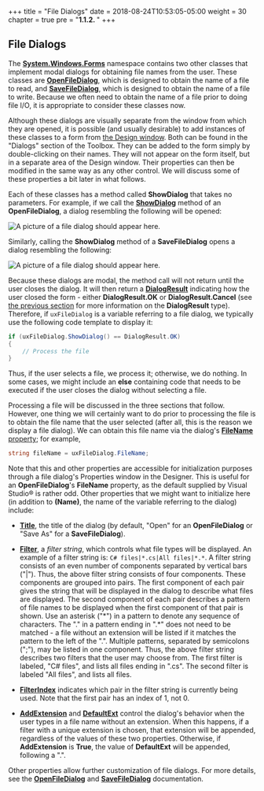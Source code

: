+++
title = "File Dialogs"
date = 2018-08-24T10:53:05-05:00
weight = 30
chapter = true
pre = "<b>1.1.2. </b>"
+++

## File Dialogs

The [**System.Windows.Forms**](https://docs.microsoft.com/en-us/dotnet/api/system.windows.forms?view=netframework-4.7.2) namespace contains two other classes that implement modal dialogs for obtaining file names from the user. These classes are [**OpenFileDialog**](https://docs.microsoft.com/en-us/dotnet/api/system.windows.forms.openfiledialog?view=netframework-4.7.2), which is designed to obtain the name of a file to read, and [**SaveFileDialog**](https://docs.microsoft.com/en-us/dotnet/api/system.windows.forms.savefiledialog?view=netframework-4.7.2), which is designed to obtain the name of a file to write. Because we often need to obtain the name of a file prior to doing file I/O, it is appropriate to consider these classes now.

Although these dialogs are visually separate from the window from which they are opened, it is possible (and usually desirable) to add instances of these classes to a form from [the Design window](/appendix/vs/design-window). Both can be found in the "Dialogs" section of the Toolbox. They can be added to the form simply by double-clicking on their names. They will not appear on the form itself, but in a separate area of the Design window. Their properties can then be modified in the same way as any other control. We will discuss some of these properties a bit later in what follows.

Each of these classes has a method called **ShowDialog** that takes no parameters. For example, if we call the [**ShowDialog**](https://docs.microsoft.com/en-us/dotnet/api/system.windows.forms.commondialog.showdialog?view=netframework-4.7.2#System_Windows_Forms_CommonDialog_ShowDialog) method of an **OpenFileDialog**, a dialog resembling the following will be opened:

![A picture of a file dialog should appear here.](open-file-dialog.png)

Similarly, calling the **ShowDialog** method of a **SaveFileDialog** opens a dialog resembling the following:

![A picture of a file dialog should appear here.](save-file-dialog.png)

Because these dialogs are modal, the method call will not return until the user closes the dialog. It will then return a [**DialogResult**](https://docs.microsoft.com/en-us/dotnet/api/system.windows.forms.dialogresult?view=netframework-4.7.2) indicating how the user closed the form - either **DialogResult.OK** or **DialogResult.Cancel** (see [the previous section](/io/dialogs/message-boxes) for more information on the **DialogResult** type). Therefore, if `uxFileDialog` is a variable referring to a file dialog, we typically use the following code template to display it:

```C#
if (uxFileDialog.ShowDialog() == DialogResult.OK)
{
    // Process the file
}
```

Thus, if the user selects a file, we process it; otherwise, we do nothing. In some cases, we might include an **else** containing code that needs to be executed if the user closes the dialog without selecting a file.

Processing a file will be discussed in the three sections that follow. However, one thing we will certainly want to do prior to processing the file is to obtain the file name that the user selected (after all, this is the reason we display a file dialog). We can obtain this file name via the dialog's [**FileName**](https://docs.microsoft.com/en-us/dotnet/api/system.windows.forms.filedialog.filename?view=netframework-4.7.2#System_Windows_Forms_FileDialog_FileName) [property](/appendix/syntax/properties); for example,

```C#
string fileName = uxFileDialog.FileName;
```

Note that this and other properties are accessible for initialization purposes through a file dialog's Properties window in the Designer. This is useful for an **OpenFileDialog**'s **FileName** property, as the default supplied by Visual Studio® is rather odd. Other properties that we might want to initialize here (in addition to **(Name)**, the name of the variable referring to the dialog) include:

- [**Title**](https://docs.microsoft.com/en-us/dotnet/api/system.windows.forms.filedialog.title?view=netframework-4.7.2#System_Windows_Forms_FileDialog_Title), the title of the dialog (by default, "Open" for an **OpenFileDialog** or "Save As" for a **SaveFileDialog**).

- [**Filter**](https://docs.microsoft.com/en-us/dotnet/api/system.windows.forms.filedialog.filter?view=netframework-4.7.2#System_Windows_Forms_FileDialog_Filter),     a *filter string*, which controls what file types will be displayed. An example of a filter string is: `C# files|*.cs|All files|*.*`. A filter string consists of an even number of components separated by vertical bars ("|"). Thus, the above filter string consists of four components. These components are grouped into pairs. The first component of each pair gives the string that will be displayed in the dialog to describe what files are displayed. The second component of each pair describes a pattern of file names to be displayed when the first component of that pair is shown. Use an asterisk ("\*") in a pattern to denote any sequence of characters. The "." in a pattern ending in ".\*" does not need to be matched - a file without an extension will be listed if it matches the pattern to the left of the ".". Multiple patterns, separated by semicolons (";"), may be listed in one component. Thus, the above filter string describes two filters that the user may choose from. The first filter is labeled, "C\# files", and lists all files ending in ".cs". The second filter is labeled "All files", and lists all files.

- [**FilterIndex**](https://docs.microsoft.com/en-us/dotnet/api/system.windows.forms.filedialog.filterindex?view=netframework-4.7.2#System_Windows_Forms_FileDialog_FilterIndex) indicates which pair in the filter string is currently being used. Note that the first pair has an index of 1, not 0.

- [**AddExtension**](https://docs.microsoft.com/en-us/dotnet/api/system.windows.forms.filedialog.addextension?view=netframework-4.7.2#System_Windows_Forms_FileDialog_AddExtension) and [**DefaultExt**](https://docs.microsoft.com/en-us/dotnet/api/system.windows.forms.filedialog.defaultext?view=netframework-4.7.2#System_Windows_Forms_FileDialog_DefaultExt) control the dialog's behavior when the user types in a file name without an extension. When this happens, if a filter with a unique extension is chosen, that extension will be appended, regardless of the values of these two properties. Otherwise, if **AddExtension** is **True**, the value of **DefaultExt** will be appended, following a ".".

Other properties allow further customization of file dialogs. For more
details, see the [**OpenFileDialog**](https://docs.microsoft.com/en-us/dotnet/api/system.windows.forms.openfiledialog?view=netframework-4.7.2) and [**SaveFileDialog**](https://docs.microsoft.com/en-us/dotnet/api/system.windows.forms.savefiledialog?view=netframework-4.7.2) documentation.
